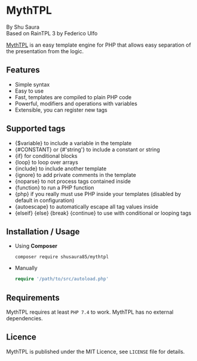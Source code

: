 MythTPL
=========

By Shu Saura  
Based on RainTPL 3 by Federico Ulfo

[MythTPL](https://github.com/shusaura85/mythtpl) is an easy template engine for PHP that allows easy separation of the presentation from the logic.

Features
--------
* Simple syntax
* Easy to use
* Fast, templates are compiled to plain PHP code
* Powerful, modifiers and operations with variables
* Extensible, you can register new tags

Supported tags
--------
* {$variable} to include a variable in the template
* {#CONSTANT} or {#'string'} to include a constant or string
* {if} for conditional blocks
* {loop} to loop over arrays
* {include} to include another template
* {ignore} to add private comments in the template
* {noparse} to not process tags contained inside
* {function} to run a PHP function
* {php} if you really must use PHP inside your templates (disabled by default in configuration)
* {autoescape} to automatically escape all tag values inside
* {elseif} {else} {break} {continue} to use with conditional or looping tags


Installation / Usage
--------------------

* Using **Composer**

    ``` shell
    composer require shusaura85/mythtpl
    ```
* Manually

    ``` php
    require '/path/to/src/autoload.php'
    ```


Requirements
-------------
MythTPL requires at least `PHP 7.4` to work. MythTPL has no external dependencies.


Licence
-------

MythTPL is published under the MIT Licence, see `LICENSE` file for details.

